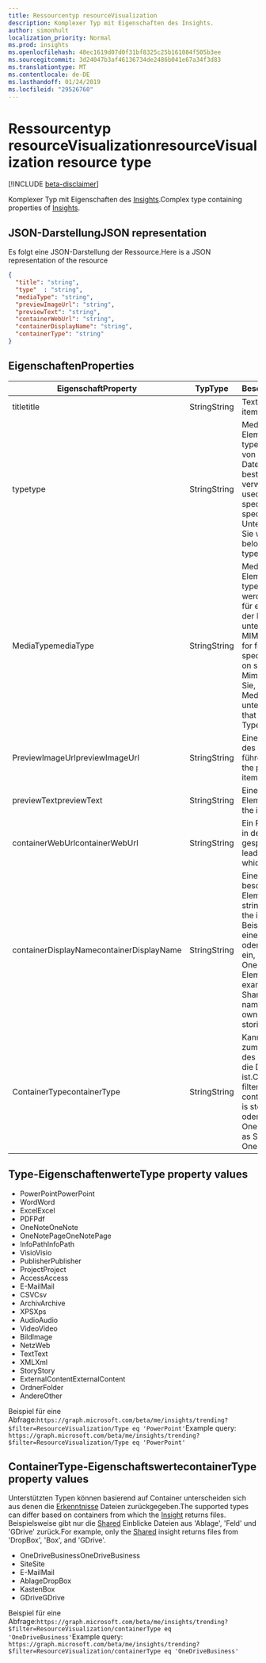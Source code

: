```yaml
---
title: Ressourcentyp resourceVisualization
description: Komplexer Typ mit Eigenschaften des Insights.
author: simonhult
localization_priority: Normal
ms.prod: insights
ms.openlocfilehash: 48ec1619d07d0f31bf8325c25b161084f505b3ee
ms.sourcegitcommit: 3d24047b3af46136734de2486b041e67a34f3d83
ms.translationtype: MT
ms.contentlocale: de-DE
ms.lasthandoff: 01/24/2019
ms.locfileid: "29526760"
---
```

# <a name="resourcevisualization-resource-type"></a><span data-ttu-id="440dd-103">Ressourcentyp resourceVisualization</span><span class="sxs-lookup"><span data-stu-id="440dd-103">resourceVisualization resource type</span></span>

[!INCLUDE [beta-disclaimer](../../includes/beta-disclaimer.md)]

<span data-ttu-id="440dd-104">Komplexer Typ mit Eigenschaften des [Insights](insights.md).</span><span class="sxs-lookup"><span data-stu-id="440dd-104">Complex type containing properties of [Insights](insights.md).</span></span>

## <a name="json-representation"></a><span data-ttu-id="440dd-105">JSON-Darstellung</span><span class="sxs-lookup"><span data-stu-id="440dd-105">JSON representation</span></span>

<span data-ttu-id="440dd-106">Es folgt eine JSON-Darstellung der Ressource.</span><span class="sxs-lookup"><span data-stu-id="440dd-106">Here is a JSON representation of the resource</span></span>

```json
{
  "title": "string",
  "type"  : "string",
  "mediaType": "string",
  "previewImageUrl": "string",
  "previewText": "string",
  "containerWebUrl": "string",
  "containerDisplayName": "string",
  "containerType": "string"
}
```

## <a name="properties"></a><span data-ttu-id="440dd-107">Eigenschaften</span><span class="sxs-lookup"><span data-stu-id="440dd-107">Properties</span></span>

| <span data-ttu-id="440dd-108">Eigenschaft</span><span class="sxs-lookup"><span data-stu-id="440dd-108">Property</span></span>              | <span data-ttu-id="440dd-109">Typ</span><span class="sxs-lookup"><span data-stu-id="440dd-109">Type</span></span>          | <span data-ttu-id="440dd-110">Beschreibung</span><span class="sxs-lookup"><span data-stu-id="440dd-110">Description</span></span>  |
| -------------         |---------------| -------------|
| <span data-ttu-id="440dd-111">title</span><span class="sxs-lookup"><span data-stu-id="440dd-111">title</span></span>                 | <span data-ttu-id="440dd-112">String</span><span class="sxs-lookup"><span data-stu-id="440dd-112">String</span></span>        | <span data-ttu-id="440dd-113">Text für das Element.</span><span class="sxs-lookup"><span data-stu-id="440dd-113">The item's title text.</span></span>               |
| <span data-ttu-id="440dd-114">type</span><span class="sxs-lookup"><span data-stu-id="440dd-114">type</span></span>              | <span data-ttu-id="440dd-115">String</span><span class="sxs-lookup"><span data-stu-id="440dd-115">String</span></span>        | <span data-ttu-id="440dd-116">Medientyp für das Element.</span><span class="sxs-lookup"><span data-stu-id="440dd-116">The item's media type.</span></span> <span data-ttu-id="440dd-117">Kann zum Filtern von für eine bestimmte Datei auf Grundlage eines bestimmten Typs verwendet werden.</span><span class="sxs-lookup"><span data-stu-id="440dd-117">Can be used for filtering for a specific file based on a specific type.</span></span> <span data-ttu-id="440dd-118">Unterstützte Typen finden Sie weiter unten.</span><span class="sxs-lookup"><span data-stu-id="440dd-118">See below for supported types.</span></span> |
| <span data-ttu-id="440dd-119">MediaType</span><span class="sxs-lookup"><span data-stu-id="440dd-119">mediaType</span></span>             | <span data-ttu-id="440dd-120">String</span><span class="sxs-lookup"><span data-stu-id="440dd-120">String</span></span>        | <span data-ttu-id="440dd-121">Medientyp für das Element.</span><span class="sxs-lookup"><span data-stu-id="440dd-121">The item's media type.</span></span> <span data-ttu-id="440dd-122">Kann für verwendet werden, für die Filterung für einen bestimmten Typ der Datei basierend auf unterstützten IANA Media MIME-Typen.</span><span class="sxs-lookup"><span data-stu-id="440dd-122">Can be used for for filtering for a specific type of file based on supported IANA Media Mime Types.</span></span> <span data-ttu-id="440dd-123">Beachten Sie, dass nicht alle Medien MIME-Typen unterstützt werden.</span><span class="sxs-lookup"><span data-stu-id="440dd-123">Note that not all Media Mime Types are supported.</span></span> |
| <span data-ttu-id="440dd-124">PreviewImageUrl</span><span class="sxs-lookup"><span data-stu-id="440dd-124">previewImageUrl</span></span>       | <span data-ttu-id="440dd-125">String</span><span class="sxs-lookup"><span data-stu-id="440dd-125">String</span></span>        | <span data-ttu-id="440dd-126">Eine URL für das Element des Vorschaubilds führende.</span><span class="sxs-lookup"><span data-stu-id="440dd-126">A URL leading to the preview image for the item.</span></span> |
| <span data-ttu-id="440dd-127">previewText</span><span class="sxs-lookup"><span data-stu-id="440dd-127">previewText</span></span>           | <span data-ttu-id="440dd-128">String</span><span class="sxs-lookup"><span data-stu-id="440dd-128">String</span></span>        | <span data-ttu-id="440dd-129">Eine Vorschautext für das Element.</span><span class="sxs-lookup"><span data-stu-id="440dd-129">A preview text for the item.</span></span> |
| <span data-ttu-id="440dd-130">containerWebUrl</span><span class="sxs-lookup"><span data-stu-id="440dd-130">containerWebUrl</span></span>       | <span data-ttu-id="440dd-131">String</span><span class="sxs-lookup"><span data-stu-id="440dd-131">String</span></span>        | <span data-ttu-id="440dd-132">Ein Pfad zu dem Ordner, in dem das Element gespeichert ist.</span><span class="sxs-lookup"><span data-stu-id="440dd-132">A path leading to the folder in which the item is stored.</span></span> |
| <span data-ttu-id="440dd-133">containerDisplayName</span><span class="sxs-lookup"><span data-stu-id="440dd-133">containerDisplayName</span></span>  | <span data-ttu-id="440dd-134">String</span><span class="sxs-lookup"><span data-stu-id="440dd-134">String</span></span>        | <span data-ttu-id="440dd-135">Eine Zeichenfolge, die beschreibt, in dem das Element gespeichert ist.</span><span class="sxs-lookup"><span data-stu-id="440dd-135">A string describing where the item is stored.</span></span> <span data-ttu-id="440dd-136">Beispielsweise der Name einer SharePoint-Website oder den Benutzernamen ein, die den Besitzer der OneDrive, speichern das Element identifiziert.</span><span class="sxs-lookup"><span data-stu-id="440dd-136">For example, the name of a SharePoint site or the user name identifying the owner of the OneDrive storing the item.</span></span>  |
| <span data-ttu-id="440dd-137">ContainerType</span><span class="sxs-lookup"><span data-stu-id="440dd-137">containerType</span></span>         | <span data-ttu-id="440dd-138">String</span><span class="sxs-lookup"><span data-stu-id="440dd-138">String</span></span> | <span data-ttu-id="440dd-139">Kann verwendet werden, zum Filtern nach der Typ des Containers, in dem die Datei gespeichert ist.</span><span class="sxs-lookup"><span data-stu-id="440dd-139">Can be used for filtering by the type of container in which the file is stored.</span></span> <span data-ttu-id="440dd-140">Wie Website oder OneDriveBusiness.</span><span class="sxs-lookup"><span data-stu-id="440dd-140">Such as Site or OneDriveBusiness.</span></span>       |

## <a name="type-property-values"></a><span data-ttu-id="440dd-141">Type-Eigenschaftenwerte</span><span class="sxs-lookup"><span data-stu-id="440dd-141">Type property values</span></span>
-   <span data-ttu-id="440dd-142">PowerPoint</span><span class="sxs-lookup"><span data-stu-id="440dd-142">PowerPoint</span></span>
-   <span data-ttu-id="440dd-143">Word</span><span class="sxs-lookup"><span data-stu-id="440dd-143">Word</span></span>
-   <span data-ttu-id="440dd-144">Excel</span><span class="sxs-lookup"><span data-stu-id="440dd-144">Excel</span></span>
-   <span data-ttu-id="440dd-145">PDF</span><span class="sxs-lookup"><span data-stu-id="440dd-145">Pdf</span></span>
-   <span data-ttu-id="440dd-146">OneNote</span><span class="sxs-lookup"><span data-stu-id="440dd-146">OneNote</span></span>
-   <span data-ttu-id="440dd-147">OneNotePage</span><span class="sxs-lookup"><span data-stu-id="440dd-147">OneNotePage</span></span>
-   <span data-ttu-id="440dd-148">InfoPath</span><span class="sxs-lookup"><span data-stu-id="440dd-148">InfoPath</span></span>
-   <span data-ttu-id="440dd-149">Visio</span><span class="sxs-lookup"><span data-stu-id="440dd-149">Visio</span></span>
-   <span data-ttu-id="440dd-150">Publisher</span><span class="sxs-lookup"><span data-stu-id="440dd-150">Publisher</span></span>
-   <span data-ttu-id="440dd-151">Project</span><span class="sxs-lookup"><span data-stu-id="440dd-151">Project</span></span>
-   <span data-ttu-id="440dd-152">Access</span><span class="sxs-lookup"><span data-stu-id="440dd-152">Access</span></span>
-   <span data-ttu-id="440dd-153">E-Mail</span><span class="sxs-lookup"><span data-stu-id="440dd-153">Mail</span></span>
-   <span data-ttu-id="440dd-154">CSV</span><span class="sxs-lookup"><span data-stu-id="440dd-154">Csv</span></span>
-   <span data-ttu-id="440dd-155">Archiv</span><span class="sxs-lookup"><span data-stu-id="440dd-155">Archive</span></span>
-   <span data-ttu-id="440dd-156">XPS</span><span class="sxs-lookup"><span data-stu-id="440dd-156">Xps</span></span>
-   <span data-ttu-id="440dd-157">Audio</span><span class="sxs-lookup"><span data-stu-id="440dd-157">Audio</span></span>
-   <span data-ttu-id="440dd-158">Video</span><span class="sxs-lookup"><span data-stu-id="440dd-158">Video</span></span>
-   <span data-ttu-id="440dd-159">Bild</span><span class="sxs-lookup"><span data-stu-id="440dd-159">Image</span></span>
-   <span data-ttu-id="440dd-160">Netz</span><span class="sxs-lookup"><span data-stu-id="440dd-160">Web</span></span>
-   <span data-ttu-id="440dd-161">Text</span><span class="sxs-lookup"><span data-stu-id="440dd-161">Text</span></span>
-   <span data-ttu-id="440dd-162">XML</span><span class="sxs-lookup"><span data-stu-id="440dd-162">Xml</span></span>
-   <span data-ttu-id="440dd-163">Story</span><span class="sxs-lookup"><span data-stu-id="440dd-163">Story</span></span>
-   <span data-ttu-id="440dd-164">ExternalContent</span><span class="sxs-lookup"><span data-stu-id="440dd-164">ExternalContent</span></span>
-   <span data-ttu-id="440dd-165">Ordner</span><span class="sxs-lookup"><span data-stu-id="440dd-165">Folder</span></span>
-   <span data-ttu-id="440dd-166">Andere</span><span class="sxs-lookup"><span data-stu-id="440dd-166">Other</span></span>

<span data-ttu-id="440dd-167">Beispiel für eine Abfrage:`https://graph.microsoft.com/beta/me/insights/trending?$filter=ResourceVisualization/Type eq 'PowerPoint'`</span><span class="sxs-lookup"><span data-stu-id="440dd-167">Example query: `https://graph.microsoft.com/beta/me/insights/trending?$filter=ResourceVisualization/Type eq 'PowerPoint'`</span></span>

## <a name="containertype-property-values"></a><span data-ttu-id="440dd-168">ContainerType-Eigenschaftswerte</span><span class="sxs-lookup"><span data-stu-id="440dd-168">containerType property values</span></span>
<span data-ttu-id="440dd-169">Unterstützten Typen können basierend auf Container unterscheiden sich aus denen die [Erkenntnisse](insights.md) Dateien zurückgegeben.</span><span class="sxs-lookup"><span data-stu-id="440dd-169">The supported types can differ based on containers from which the [Insight](insights.md) returns files.</span></span> <span data-ttu-id="440dd-170">Beispielsweise gibt nur die [Shared](insights-shared.md) Einblicke Dateien aus 'Ablage', 'Feld' und 'GDrive' zurück.</span><span class="sxs-lookup"><span data-stu-id="440dd-170">For example, only the [Shared](insights-shared.md) insight returns files from 'DropBox', 'Box', and 'GDrive'.</span></span>

-   <span data-ttu-id="440dd-171">OneDriveBusiness</span><span class="sxs-lookup"><span data-stu-id="440dd-171">OneDriveBusiness</span></span>
-   <span data-ttu-id="440dd-172">Site</span><span class="sxs-lookup"><span data-stu-id="440dd-172">Site</span></span>
-   <span data-ttu-id="440dd-173">E-Mail</span><span class="sxs-lookup"><span data-stu-id="440dd-173">Mail</span></span>
-   <span data-ttu-id="440dd-174">Ablage</span><span class="sxs-lookup"><span data-stu-id="440dd-174">DropBox</span></span>
-   <span data-ttu-id="440dd-175">Kasten</span><span class="sxs-lookup"><span data-stu-id="440dd-175">Box</span></span>
-   <span data-ttu-id="440dd-176">GDrive</span><span class="sxs-lookup"><span data-stu-id="440dd-176">GDrive</span></span>

<span data-ttu-id="440dd-177">Beispiel für eine Abfrage:`https://graph.microsoft.com/beta/me/insights/trending?$filter=ResourceVisualization/containerType eq 'OneDriveBusiness'`</span><span class="sxs-lookup"><span data-stu-id="440dd-177">Example query: `https://graph.microsoft.com/beta/me/insights/trending?$filter=ResourceVisualization/containerType eq 'OneDriveBusiness'`</span></span>
<!--
{
  "type": "#page.annotation",
  "suppressions": [
    "Error: /api-reference/beta/resources/insights-resourcevisualization.md:\r\n      Exception processing links.\r\n    System.ArgumentException: Link Definition was null. Link text: !INCLUDE [beta-disclaimer](../../includes/beta-disclaimer.md)\r\n      at ApiDoctor.Validation.DocFile.get_LinkDestinations()\r\n      at ApiDoctor.Validation.DocSet.ValidateLinks(Boolean includeWarnings, String[] relativePathForFiles, IssueLogger issues, Boolean requireFilenameCaseMatch, Boolean printOrphanedFiles)"
  ]
}
-->
